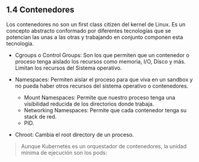 ## 1.4 Contenedores

Los contenedores no son un first class citizen del kernel de Linux. Es un
concepto abstracto conformado por diferentes tecnologías que se potencian las
unas a las otras y trabajando en conjunto componen esta tecnología.

-   Cgroups o Control Groups: Son los que permiten que un contenedor o proceso
    tenga aislado los recursos como memoria, I/O, Disco y más. Limitan los
    recursos del Sistema operativo.

-   Namespaces: Permiten aislar el proceso para que viva en un sandbox y no
    pueda haber otros recursos del sistema operativo o contenedores.  
    -   Mount Namespaces: Permite que nuestro proceso tenga una visibilidad
        reducida de los directorios donde trabaja.
    -   Networking Namespaces: Permite que cada contenedor tenga su stack de
        red.
    -   PID.

-   Chroot: Cambia el root directory de un proceso.

> Aunque Kubernetes es un orquestador de contenedores, la unidad mínima de
> ejecución son los pods:


